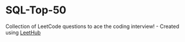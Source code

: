 # SQL-Top-50
Collection of LeetCode questions to ace the coding interview! - Created using [LeetHub](https://github.com/QasimWani/LeetHub)
